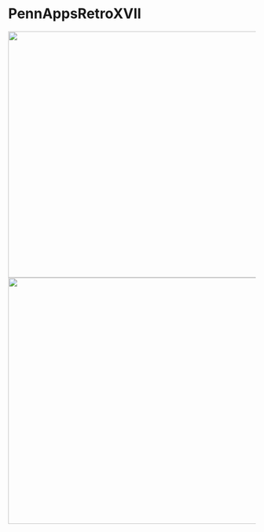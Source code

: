 # PennAppsRetroXVII

<img src="https://raw.githubusercontent.com/jcontreras1126/PennAppsRetroXVII/master/ScreenShots/PennAppsImage1.jpeg" width="900" height="500" />
<img src="https://raw.githubusercontent.com/jcontreras1126/PennAppsRetroXVII/master/ScreenShots/PennAppsImage2.jpeg" width="900" height="500" />

